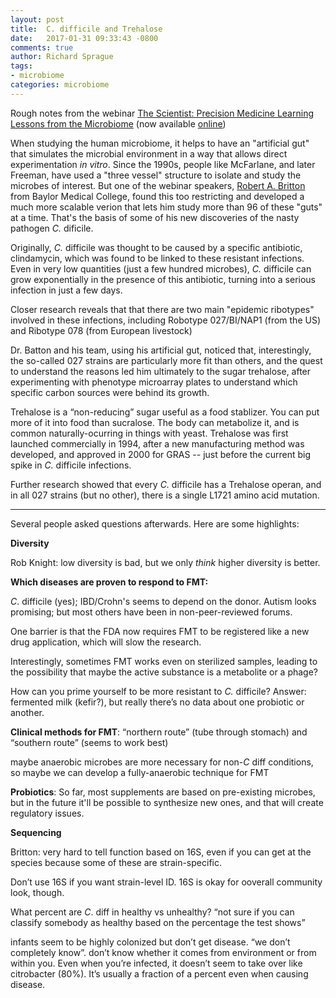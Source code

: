 ```yaml
---
layout: post
title:  C. difficile and Trehalose
date:   2017-01-31 09:33:43 -0800
comments: true
author: Richard Sprague
tags:
- microbiome
categories: microbiome
---
```


Rough notes from the webinar [The Scientist: Precision Medicine Learning Lessons from the Microbiome](http://www.the-scientist.com/?articles.view/articleNo/47337/title/Precision-Medicine--Learning-Lessons-From-the-Microbiome/) (now available [online](http://event.on24.com/wcc/r/1294228/4B948D62FF3C51BC97B21083C8118936))

When studying the human microbiome, it helps to have an "artificial gut" that simulates the microbial environment in a way that allows direct experimentation *in vitro*. Since the 1990s, people like McFarlane, and later Freeman, have used a "three vessel" structure to isolate and study the microbes of interest. But one of the webinar speakers, [Robert A. Britton](mailto:robert.Britton@bcm.edu)
 from Baylor Medical College, found this too restricting and developed a much more scalable verion that lets him study more than 96 of these "guts" at a time. That's the basis of some of his new discoveries of the nasty pathogen *C.* dificile.

Originally, *C.* difficile was thought to be caused by a specific antibiotic, clindamycin, which was found to be linked to these resistant infections. Even in very low quantities (just a few hundred microbes), *C.* difficile can grow exponentially in the presence of this antibiotic, turning into a serious infection in just a few days.

Closer research reveals that that there are two main "epidemic ribotypes" involved in these infections, including Robotype 027/BI/NAP1 (from the US) and Ribotype 078 (from European livestock)

Dr. Batton and his team, using his artificial gut, noticed that, interestingly, the so-called 027 strains are particularly more fit than others, and the quest to understand the reasons led him ultimately to the sugar trehalose, after experimenting with phenotype microarray plates to understand which specific carbon sources were behind its growth.

Trehalose is a “non-reducing” sugar useful as a food stablizer. You can put more of it into food than sucralose. The body can metabolize it, and is common naturally-ocurring in things with yeast. Trehalose was first launched commercially in 1994, after a new manufacturing method was developed, and approved in 2000 for GRAS -- just before the current big spike in *C.* difficile infections. 

Further research showed that every *C.* difficile has a Trehalose operan, and in all 027 strains (but no other), there is a single L1721 amino acid mutation.

* * *

Several people asked questions afterwards. Here are some highlights:

**Diversity**

Rob Knight: low diversity is bad, but we only *think* higher diversity is better.


**Which diseases are proven to respond to FMT:** 

*C*. difficile (yes); IBD/Crohn's seems to depend on the donor. Autism looks promising; but most others have been in non-peer-reviewed forums.

One barrier is that the FDA now requires FMT to be registered like a new drug application, which will slow the research. 

Interestingly, sometimes FMT works even on sterilized samples, leading to the possibility that maybe the active substance is a metabolite or a phage?

How can you prime yourself to be more resistant to *C.* difficile? Answer: fermented milk (kefir?), but really there’s no data about one probiotic or another.

**Clinical methods for FMT**: “northern route” (tube through stomach) and “southern route” (seems to work best)

maybe anaerobic microbes are more necessary for non-*C* diff conditions, so maybe we can develop a fully-anaerobic technique for FMT

**Probiotics**: So far, most supplements are based on pre-existing microbes, but in the future it'll be possible to synthesize new ones, and that will create regulatory issues.

**Sequencing**

Britton: very hard to tell function based on 16S, even if you can get at the species because some of these are strain-specific.

Don’t use 16S if you want strain-level ID. 16S is okay for ooverall community look, though.

What percent are *C*. diff in healthy vs unhealthy? “not sure if you can classify somebody as healthy based on the percentage the test shows”

infants seem to be highly colonized but don’t get disease. “we don’t completely know”. don’t know whether it comes from environment or from within you. Even when you’re infected, it doesn’t seem to take over like citrobacter (80%). It’s usually a fraction of a percent even when causing disease.
